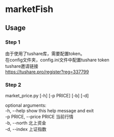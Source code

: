# marketFish

## Usage

### Step 1
由于使用了tushare库，需要配置token。<br>
在config文件夹，config.ini文件中配置tushare token<br>
tushare邀请链接<br>
https://tushare.pro/register?reg=337799<br> 

### Step 2
market_price.py [-h] [-p PRICE] [-b] [-d] <br>

optional arguments:<br>
  -h, --help            show this help message and exit<br>
  -p PRICE, --price PRICE    当前行情<br>
  -b, --north           北上资金<br>
  -d, --index           上证指数<br>
